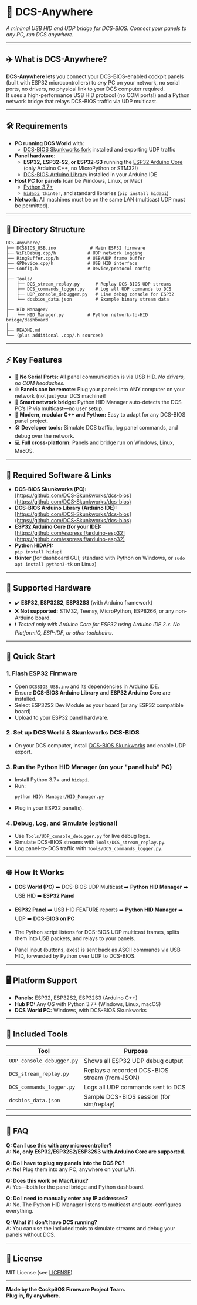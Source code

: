# 🚀 DCS-Anywhere

*A minimal USB HID and UDP bridge for DCS-BIOS. Connect your panels to any PC, run DCS anywhere.*

---

## ✈️ What is DCS-Anywhere?

**DCS-Anywhere** lets you connect your DCS-BIOS-enabled cockpit panels (built with ESP32 microcontrollers) to *any* PC on your network, no serial ports, no drivers, no physical link to your DCS computer required.  
It uses a high-performance USB HID protocol (no COM ports!) and a Python network bridge that relays DCS-BIOS traffic via UDP multicast.

---

## 🛠️ Requirements

- **PC running DCS World** with:
  - [DCS-BIOS Skunkworks fork](https://github.com/DCS-Skunkworks/dcs-bios) installed and exporting UDP traffic
- **Panel hardware**:
  - **ESP32, ESP32-S2, or ESP32-S3** running the [ESP32 Arduino Core](https://github.com/espressif/arduino-esp32) (only Arduino C++, no MicroPython or STM32!)
  - [DCS-BIOS Arduino Library](https://github.com/DCS-Skunkworks/dcs-bios) installed in your Arduino IDE
- **Host PC for panels** (can be Windows, Linux, or Mac)
  - [Python 3.7+](https://www.python.org/)
  - [`hidapi`](https://pypi.org/project/hidapi/), `tkinter`, and standard libraries (`pip install hidapi`)
- **Network**: All machines must be on the same LAN (multicast UDP must be permitted).

---

## 📁 Directory Structure

```
DCS-Anywhere/
├── DCSBIOS_USB.ino         	# Main ESP32 firmware
├── WiFiDebug.cpp/h            # UDP network logging
├── RingBuffer.cpp/h           # USB/UDP frame buffer
├── GPDevice.cpp/h             # USB HID interface
├── Config.h                   # Device/protocol config
│
├── Tools/
│   ├── DCS_stream_replay.py      # Replay DCS-BIOS UDP streams
│   ├── DCS_commands_logger.py    # Log all UDP commands to DCS
│   ├── UDP_console_debugger.py   # Live debug console for ESP32
│   └── dcsbios_data.json         # Example binary stream data
│
├── HID Manager/
│   └── HID_Manager.py  	   # Python network-to-HID bridge/dashboard
│
├── README.md
└── (plus additional .cpp/.h sources)
```

---

## ⚡ Key Features

- 🔌 **No Serial Ports:** All panel communication is via USB HID. *No drivers, no COM headaches.*
- 🌐 **Panels can be remote:** Plug your panels into ANY computer on your network (not just your DCS machine)!
- 🧠 **Smart network bridge:** Python HID Manager auto-detects the DCS PC’s IP via multicast—no user setup.
- 📝 **Modern, modular C++ and Python:** Easy to adapt for any DCS-BIOS panel project.
- 🛠️ **Developer tools:** Simulate DCS traffic, log panel commands, and debug over the network.
- 💻 **Full cross-platform:** Panels and bridge run on Windows, Linux, MacOS.

---

## 🔗 **Required Software & Links**

- **DCS-BIOS Skunkworks (PC):**  
  [https://github.com/DCS-Skunkworks/dcs-bios](https://github.com/DCS-Skunkworks/dcs-bios)
- **DCS-BIOS Arduino Library (Arduino IDE):**  
  [https://github.com/DCS-Skunkworks/dcs-bios](https://github.com/DCS-Skunkworks/dcs-bios)
- **ESP32 Arduino Core (for your IDE):**  
  [https://github.com/espressif/arduino-esp32](https://github.com/espressif/arduino-esp32)
- **Python HIDAPI:**  
  `pip install hidapi`
- **tkinter** (for dashboard GUI; standard with Python on Windows, or `sudo apt install python3-tk` on Linux)

---

## 🚦 Supported Hardware

- ✔️ **ESP32**, **ESP32S2**, **ESP32S3** (with Arduino framework)
- ❌ **Not supported:** STM32, Teensy, MicroPython, ESP8266, or any non-Arduino board.
- ❗ *Tested only with Arduino Core for ESP32 using Arduino IDE 2.x. No PlatformIO, ESP-IDF, or other toolchains.*

---

## 🏁 Quick Start

### 1. **Flash ESP32 Firmware**

- Open `DCSBIOS_USB.ino` and its dependencies in Arduino IDE.
- Ensure **DCS-BIOS Arduino Library** and **ESP32 Arduino Core** are installed.
- Select ESP32S2 Dev Module as your board (or any ESP32 compatible board)
- Upload to your ESP32 panel hardware.

### 2. **Set up DCS World & Skunkworks DCS-BIOS**

- On your DCS computer, install [DCS-BIOS Skunkworks](https://github.com/DCS-Skunkworks/dcs-bios) and enable UDP export.

### 3. **Run the Python HID Manager (on your "panel hub" PC)**

- Install Python 3.7+ and `hidapi`.
- Run:  
  ```sh
  python HID\ Manager/HID_Manager.py
  ```
- Plug in your ESP32 panel(s).

### 4. **Debug, Log, and Simulate (optional)**

- Use `Tools/UDP_console_debugger.py` for live debug logs.
- Simulate DCS-BIOS streams with `Tools/DCS_stream_replay.py`.
- Log panel-to-DCS traffic with `Tools/DCS_commands_logger.py`.

---

## 🌐 How It Works

- **DCS World (PC)** ➡️ DCS-BIOS UDP Multicast ➡️ **Python HID Manager** ➡️ USB HID ➡️ **ESP32 Panel**
- **ESP32 Panel** ➡️ USB HID FEATURE reports ➡️ **Python HID Manager** ➡️ UDP ➡️ **DCS-BIOS on PC**

- The Python script listens for DCS-BIOS UDP multicast frames, splits them into USB packets, and relays to your panels.
- Panel input (buttons, axes) is sent back as ASCII commands via USB HID, forwarded by Python over UDP to DCS-BIOS.

---

## 🖥️ Platform Support

- **Panels:** ESP32, ESP32S2, ESP32S3 (Arduino C++)
- **Hub PC:** Any OS with Python 3.7+ (Windows, Linux, macOS)
- **DCS World PC:** Windows, with DCS-BIOS Skunkworks

---

## 🧩 Included Tools

| Tool                        | Purpose                                      |
|-----------------------------|----------------------------------------------|
| `UDP_console_debugger.py`   | Shows all ESP32 UDP debug output             |
| `DCS_stream_replay.py`      | Replays a recorded DCS-BIOS stream (from JSON)|
| `DCS_commands_logger.py`    | Logs all UDP commands sent to DCS            |
| `dcsbios_data.json`         | Sample DCS-BIOS session (for sim/replay)     |

---

## 🙋 FAQ

**Q: Can I use this with any microcontroller?**  
A: **No, only ESP32/ESP32S2/ESP32S3 with Arduino Core are supported.**

**Q: Do I have to plug my panels into the DCS PC?**  
A: **No!** Plug them into any PC, anywhere on your LAN.

**Q: Does this work on Mac/Linux?**  
A: Yes—both for the panel bridge and Python dashboard.

**Q: Do I need to manually enter any IP addresses?**  
A: No. The Python HID Manager listens to multicast and auto-configures everything.

**Q: What if I don't have DCS running?**  
A: You can use the included tools to simulate streams and debug your panels without DCS.

---

## 📄 License

MIT License (see [LICENSE](LICENSE))

---

**Made by the CockpitOS Firmware Project Team.  
Plug in, fly anywhere.**
